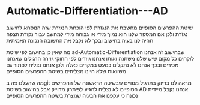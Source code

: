 # Automatic-Differentiation---AD


שיטת ההפרשים הסופיים מחשבת את הנגזרת לפי הוכחת הנגזרת שזה הנוסחא לחישוב נגזרת ולכן אם המספר שלנו הוא נמוך מידי או גבוהה מידי למחשב עבור נקודת הצפה תהיה לנו בעיה בחישוב ובכך לא נקבל את התשובה הנכונה האמיתית

מה שאין כן בחישוב לפי שיטת ad-Automatic-Differentiation שבחישוב זה אנחנו לוקחים כל מקום שיש שלנו משתנה ואותו אנחנו גוזרים לפי החוקי גזירה הרגילים שאנחנו מכירים ובכך אנחנו לא נתקלים כמעט במקרים כאלה ולכן אנחנו נצליח לפתור גם משוואות שלא היינו מצליחים בשיטת ההפרשים הסופיים

מה שהעלנו פה בgit מראה לנו בדיוק בתרגיל מסויים שבשיטה הראשונה של ההפרשים הסופיים לא נצליח להגיע לפיתרון מדוייק אבל בחישוב בשיטת AD אנחנו נקבל מיידית נכונה כי עקפנו את הבעיה שנוצרת בשיטה ההפרשים הסופיים
